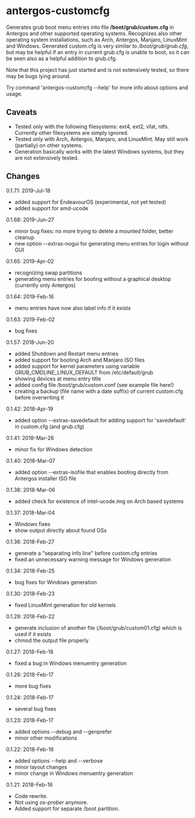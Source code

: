 # antergos-customcfg
Generates grub boot menu entries into file <b>/boot/grub/custom.cfg</b> in Antergos and other supported operating systems.
Recognizes also other operating system installations, such as Arch, Antergos, Manjaro, LinuxMint and Windows.
Generated custom.cfg is very similar to <i>/boot/grub/grub.cfg</i>, but may be helpful if an entry in current grub.cfg is unable to boot, so it can be seen also as a helpful addition to grub.cfg.

Note that this project has just started and is not extensively tested, so there may be bugs lying around.

Try command 'antergos-customcfg --help' for more info about options and usage.

## Caveats

- Tested only with the following filesystems: ext4, ext2, vfat, ntfs. Currently other filesystems are simply ignored.
- Tested only with Arch, Antergos, Manjaro, and LinuxMint. May still work (partially) on other systems.
- Generation basically works with the latest Windows systems, but they are not extensively tested.

## Changes

0.1.71: 2019-Jul-18
- added support for EndeavourOS (experimental, not yet tested)
- added support for amd-ucode

0.1.68: 2019-Jun-27
- minor bug fixes: no more trying to delete a mounted folder, better cleanup
- new option --extras-nogui for generating menu entries for login without GUI

0.1.65: 2019-Apr-02
- recognizing swap partitions
- generating menu entries for booting without a graphical desktop (currently only Antergos)

0.1.64: 2019-Feb-16
- menu entries have now also label info if it exists

0.1.63: 2019-Feb-02
- bug fixes

0.1.57: 2018-Jun-20
- added Shutdown and Restart menu entries
- added support for booting Arch and Manjaro ISO files 
- added support for kernel parameters using variable GRUB_CMDLINE_LINUX_DEFAULT from /etc/default/grub
- showing devices at menu entry title
- added config file /boot/grub/custom.conf (see example file here!)
- creating a backup (file name with a date suffix) of current custom.cfg before overwriting it

0.1.42: 2018-Apr-19
- added option --extras-savedefault for adding support for 'savedefault' in custom.cfg (and grub.cfg)

0.1.41: 2018-Mar-28
- minor fix for Windows detection

0.1.40: 2018-Mar-07
- added option --extras-isofile that enables booting directly from Antergos installer ISO file

0.1.38: 2018-Mar-06
- added check for existence of intel-ucode.img on Arch based systems

0.1.37: 2018-Mar-04
- Windows fixes
- show output directly about found OSs

0.1.36: 2018-Feb-27
- generate a "separating info line" before custom.cfg entries
- fixed an unnecessary warning message for Windows generation

0.1.34: 2018-Feb-25
- bug fixes for Windows generation

0.1.30: 2018-Feb-23
- fixed LinuxMint generation for old kernels

0.1.29: 2018-Feb-22
- generate inclusion of another file (/boot/grub/custom01.cfg) which is used if it exists
- chmod the output file properly

0.1.27: 2018-Feb-18
- fixed a bug in Windows menuentry generation

0.1.26: 2018-Feb-17
- more bug fixes

0.1.24: 2018-Feb-17
- several bug fixes

0.1.23: 2018-Feb-17
- added options --debug and --genprefer
- minor other modifications

0.1.22: 2018-Feb-16
- added options --help and --verbose
- minor layout changes
- minor change in Windows menuentry generation

0.1.21: 2018-Feb-16
- Code rewrite.
- Not using <i>os-prober</i> anymore.
- Added support for separate /boot partition.
